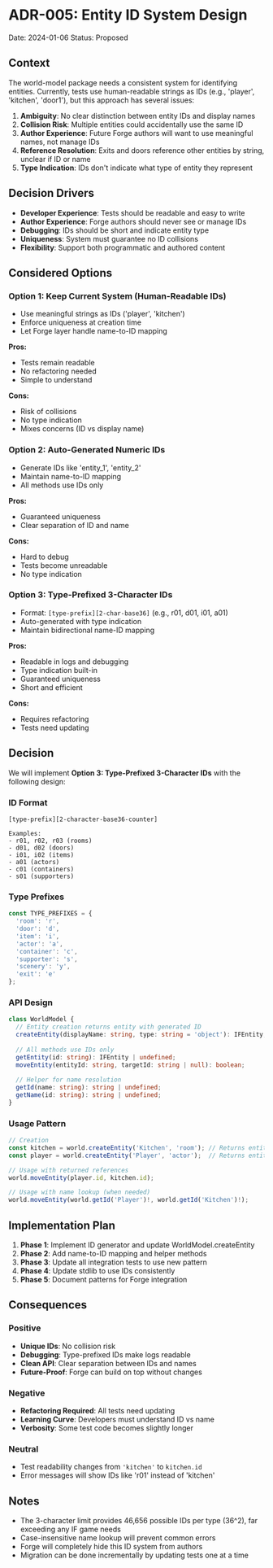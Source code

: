 # ADR-005: Entity ID System Design

Date: 2024-01-06
Status: Proposed

## Context

The world-model package needs a consistent system for identifying entities. Currently, tests use human-readable strings as IDs (e.g., 'player', 'kitchen', 'door1'), but this approach has several issues:

1. **Ambiguity**: No clear distinction between entity IDs and display names
2. **Collision Risk**: Multiple entities could accidentally use the same ID
3. **Author Experience**: Future Forge authors will want to use meaningful names, not manage IDs
4. **Reference Resolution**: Exits and doors reference other entities by string, unclear if ID or name
5. **Type Indication**: IDs don't indicate what type of entity they represent

## Decision Drivers

- **Developer Experience**: Tests should be readable and easy to write
- **Author Experience**: Forge authors should never see or manage IDs
- **Debugging**: IDs should be short and indicate entity type
- **Uniqueness**: System must guarantee no ID collisions
- **Flexibility**: Support both programmatic and authored content

## Considered Options

### Option 1: Keep Current System (Human-Readable IDs)
- Use meaningful strings as IDs ('player', 'kitchen')
- Enforce uniqueness at creation time
- Let Forge layer handle name-to-ID mapping

**Pros:**
- Tests remain readable
- No refactoring needed
- Simple to understand

**Cons:**
- Risk of collisions
- No type indication
- Mixes concerns (ID vs display name)

### Option 2: Auto-Generated Numeric IDs
- Generate IDs like 'entity_1', 'entity_2'
- Maintain name-to-ID mapping
- All methods use IDs only

**Pros:**
- Guaranteed uniqueness
- Clear separation of ID and name

**Cons:**
- Hard to debug
- Tests become unreadable
- No type indication

### Option 3: Type-Prefixed 3-Character IDs
- Format: `[type-prefix][2-char-base36]` (e.g., r01, d01, i01, a01)
- Auto-generated with type indication
- Maintain bidirectional name-ID mapping

**Pros:**
- Readable in logs and debugging
- Type indication built-in
- Guaranteed uniqueness
- Short and efficient

**Cons:**
- Requires refactoring
- Tests need updating

## Decision

We will implement **Option 3: Type-Prefixed 3-Character IDs** with the following design:

### ID Format
```
[type-prefix][2-character-base36-counter]

Examples:
- r01, r02, r03 (rooms)
- d01, d02 (doors)  
- i01, i02 (items)
- a01 (actors)
- c01 (containers)
- s01 (supporters)
```

### Type Prefixes
```typescript
const TYPE_PREFIXES = {
  'room': 'r',
  'door': 'd',
  'item': 'i',
  'actor': 'a',
  'container': 'c',
  'supporter': 's',
  'scenery': 'y',
  'exit': 'e'
};
```

### API Design
```typescript
class WorldModel {
  // Entity creation returns entity with generated ID
  createEntity(displayName: string, type: string = 'object'): IFEntity;
  
  // All methods use IDs only
  getEntity(id: string): IFEntity | undefined;
  moveEntity(entityId: string, targetId: string | null): boolean;
  
  // Helper for name resolution
  getId(name: string): string | undefined;
  getName(id: string): string | undefined;
}
```

### Usage Pattern
```typescript
// Creation
const kitchen = world.createEntity('Kitchen', 'room'); // Returns entity with id='r01'
const player = world.createEntity('Player', 'actor');  // Returns entity with id='a01'

// Usage with returned references
world.moveEntity(player.id, kitchen.id);

// Usage with name lookup (when needed)
world.moveEntity(world.getId('Player')!, world.getId('Kitchen')!);
```

## Implementation Plan

1. **Phase 1**: Implement ID generator and update WorldModel.createEntity
2. **Phase 2**: Add name-to-ID mapping and helper methods
3. **Phase 3**: Update all integration tests to use new pattern
4. **Phase 4**: Update stdlib to use IDs consistently
5. **Phase 5**: Document patterns for Forge integration

## Consequences

### Positive
- **Unique IDs**: No collision risk
- **Debugging**: Type-prefixed IDs make logs readable
- **Clean API**: Clear separation between IDs and names
- **Future-Proof**: Forge can build on top without changes

### Negative
- **Refactoring Required**: All tests need updating
- **Learning Curve**: Developers must understand ID vs name
- **Verbosity**: Some test code becomes slightly longer

### Neutral
- Test readability changes from `'kitchen'` to `kitchen.id`
- Error messages will show IDs like 'r01' instead of 'kitchen'

## Notes

- The 3-character limit provides 46,656 possible IDs per type (36^2), far exceeding any IF game needs
- Case-insensitive name lookup will prevent common errors
- Forge will completely hide this ID system from authors
- Migration can be done incrementally by updating tests one at a time
